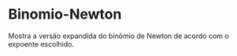 # Binomio-Newton
 Mostra a versão expandida do binômio de Newton de acordo com o expoente escolhido.
